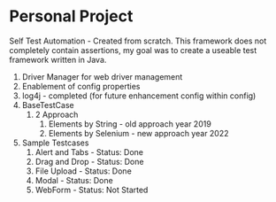 # Personal Project
Self Test Automation - Created from scratch. This framework does not completely contain assertions, my goal was to create a useable test framework written in Java.
1. Driver Manager for web driver management
2. Enablement of config properties
3. log4j - completed (for future enhancement config within config)
4. BaseTestCase
   1. 2 Approach
      1. Elements by String - old approach year 2019
      2. Elements by Selenium - new approach year 2022
5. Sample Testcases 
   1. Alert and Tabs - Status: Done
   2. Drag and Drop - Status: Done
   3. File Upload - Status: Done
   4. Modal - Status: Done
   5. WebForm - Status: Not Started

